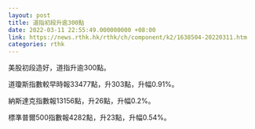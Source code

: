 ```yaml
---
layout: post
title: 道指初段升逾300點
date: 2022-03-11 22:55:49.000000000 +08:00
link: https://news.rthk.hk/rthk/ch/component/k2/1638504-20220311.htm
categories: rthk
---
```


美股初段造好，道指升逾300點。

道瓊斯指數較早時報33477點，升303點，升幅0.91%。

納斯達克指數報13156點，升26點，升幅0.2%。

標準普爾500指數報4282點，升23點，升幅0.54%。
